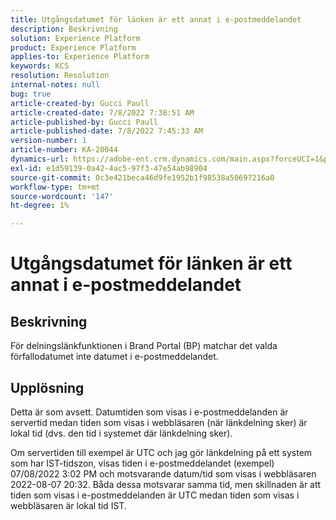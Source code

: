 ```yaml
---
title: Utgångsdatumet för länken är ett annat i e-postmeddelandet
description: Beskrivning
solution: Experience Platform
product: Experience Platform
applies-to: Experience Platform
keywords: KCS
resolution: Resolution
internal-notes: null
bug: true
article-created-by: Gucci Paull
article-created-date: 7/8/2022 7:38:51 AM
article-published-by: Gucci Paull
article-published-date: 7/8/2022 7:45:33 AM
version-number: 1
article-number: KA-20044
dynamics-url: https://adobe-ent.crm.dynamics.com/main.aspx?forceUCI=1&pagetype=entityrecord&etn=knowledgearticle&id=6e8f58fd-90fe-ec11-82e5-000d3a5a373a
exl-id: e1d59139-0a42-4ac5-97f3-47e54ab98904
source-git-commit: 0c3e421beca46d9fe1952b1f98538a50697216a0
workflow-type: tm+mt
source-wordcount: '147'
ht-degree: 1%

---
```


# Utgångsdatumet för länken är ett annat i e-postmeddelandet

## Beskrivning

För delningslänkfunktionen i Brand Portal (BP) matchar det valda förfallodatumet inte datumet i e-postmeddelandet.

## Upplösning

Detta är som avsett. Datumtiden som visas i e-postmeddelanden är servertid medan tiden som visas i webbläsaren (när länkdelning sker) är lokal tid (dvs. den tid i systemet där länkdelning sker).

Om servertiden till exempel är UTC och jag gör länkdelning på ett system som har IST-tidszon, visas tiden i e-postmeddelandet (exempel) 07/08/2022 3:02 PM och motsvarande datum/tid som visas i webbläsaren 2022-08-07 20:32. Båda dessa motsvarar samma tid, men skillnaden är att tiden som visas i e-postmeddelanden är UTC medan tiden som visas i webbläsaren är lokal tid IST.
